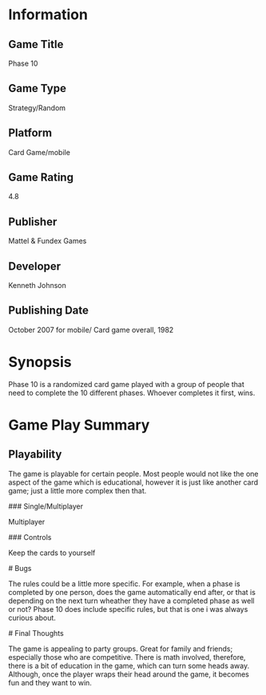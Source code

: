 # Information
## Game Title
Phase 10
## Game Type
Strategy/Random
## Platform
Card Game/mobile
## Game Rating
4.8  
## Publisher
Mattel & Fundex Games
## Developer
Kenneth Johnson
## Publishing Date
October 2007  for mobile/ Card game overall, 1982
# Synopsis
<p>Phase 10 is a randomized card game played with a group of people that need to complete the 10 different phases. 
Whoever completes it first, wins.</p>

# Game Play Summary
## Playability
<p>The game is playable for certain people. Most people would not like the one aspect of the game 
which is educational, however it is just like another card game; just a little more complex then that. </p>
### Single/Multiplayer
<p> Multiplayer </p>
### Controls
<p> Keep the cards to yourself </p>
# Bugs
<p> The rules could be a little more specific. For example, when a phase is completed by one person, 
  does the game automatically end after, or that is depending on the next turn wheather they have a completed
  phase as well or not? Phase 10 does include specific rules, but that is one i was always curious about.</p>
# Final Thoughts
<p> The game is appealing to party groups.
Great for family and friends; especially those who are competitive. There is math involved, 
therefore, there is a bit of education in the game, which can turn some heads away. Although, 
once the player wraps their head around the game, it becomes fun and they want to win.</p>
